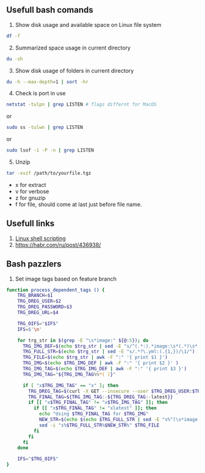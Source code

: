 ## Usefull bash comands

1. Show disk usage and available space on Linux file system  <br>
```bash
df -f
```

2. Summarized space usage in current directory <br>
```bash
du -sh
```

3. Show disk usage of folders in current directory  <br>
```bash
du -h --max-depth=1 | sort -hr
```

4. Check is port in use

```bash 
netstat -tulpn | grep LISTEN # flags differnt for MacOS
```

or

```bash 
sudo ss -tulwn | grep LISTEN
```

or 

```bash 
sudo lsof -i -P -n | grep LISTEN
```

5. Unzip

```bash 
tar -xvzf /path/to/yourfile.tgz
```

* x for extract
* v for verbose
* z for gnuzip
* f for file, should come at last just before file name.

## Usefull links
1. [Linux shell scripting](https://www.linkedin.com/learning/learning-linux-shell-scripting-2)
2. https://habr.com/ru/post/436938/

## Bash pazzlers

1. Set image tags based on feature branch 
```bash
function process_dependent_tags () {
    TRG_BRANCH=$1
    TRG_DREG_USER=$2
    TRG_DREG_PASSWORD=$3
    TRG_DREG_URL=$4

    TRG_OIFS="$IFS"
    IFS=$'\n'

    for trg_str in $(grep -E "\s*image:" ${@:5}); do
      TRG_IMG_DEF=$(echo $trg_str | sed -E "s/^(.*:).*image:\s*(.*)\s*.*$/\1\2/" | sed "s%dregistry.com/%%")
      TRG_FULL_STR=$(echo $trg_str | sed -E "s/.*?\.yml:(.{1,})/\1/")
      TRG_FILE=$(echo $trg_str | awk -F ":" '{ print $1 }')
      TRG_IMG=$(echo $TRG_IMG_DEF | awk -F ":" '{ print $2 }' )
      TRG_IMG_TAG=$(echo $TRG_IMG_DEF | awk -F ":" '{ print $3 }')
      TRG_IMG_TAG="${TRG_IMG_TAG%%*( )}"

      if [ "x$TRG_IMG_TAG" == "x" ]; then
        TRG_DREG_TAG=$(curl -X GET --insecure --user $TRG_DREG_USER:$TRG_DREG_PASSWORD ${TRG_DREG_URL}/${TRG_IMG}/tags/list 2>/dev/null | jq ".tags[]" 2>/dev/null | sed 's/"//g' | grep -E "^$TRG_BRANCH-[0-9]{1,}" | sort --reverse | head -n 1)
        TRG_FINAL_TAG=${TRG_IMG_TAG:-${TRG_DREG_TAG:-latest}}
        if [[ "x$TRG_FINAL_TAG" != "x$TRG_IMG_TAG" ]]; then
          if [[ "x$TRG_FINAL_TAG" != "xlatest" ]]; then
            echo "Using $TRG_FINAL_TAG for $TRG_IMG"
            NEW_STR=$(echo $(echo $TRG_FULL_STR | sed -E "s%^(\s*image:\s{1,}$TRG_IMG)%\1%"):$TRG_FINAL_TAG)
            sed -i "s%$TRG_FULL_STR%$NEW_STR%" $TRG_FILE
          fi
        fi
      fi
    done

    IFS="$TRG_OIFS"
}
```

